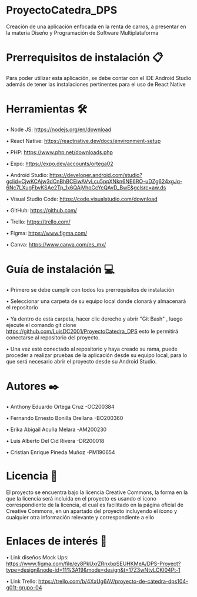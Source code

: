 # ProyectoCatedra_DPS
Creación de una aplicación enfocada en la renta de carros, a presentar en la materia Diseño y Programación de Software Multiplataforma
# Prerrequisitos de instalación 📋
Para poder utilizar esta aplicación, se debe contar con el IDE Android Studio además de tener las instalaciones pertinentes para el uso de React Native
# Herramientas 🛠️
  •	Node JS: https://nodejs.org/en/download
  
  •	React Native: https://reactnative.dev/docs/environment-setup
  
  •	PHP: https://www.php.net/downloads.php
  
  •	Expo: https://expo.dev/accounts/ortega02
  
  •	Android Studio: https://developer.android.com/studio?gclid=CjwKCAjw3dCnBhBCEiwAVvLcu5ppXNkn6NE6RO-uDZg624xgJq-6Nc7LXugFbvKSAe2Tp_1x6QAjVhoCcYcQAvD_BwE&gclsrc=aw.ds
  
  •	Visual Studio Code: https://code.visualstudio.com/download
  
  •	GitHub: https://github.com/
  
  •	Trello: https://trello.com/
  
  •	Figma: https://www.figma.com/
  
  •	Canva: https://www.canva.com/es_mx/
  
# Guía de instalación 💻
  •	Primero se debe cumplir con todos los prerrequisitos de instalación
  
  •	Seleccionar una carpeta de su equipo local donde clonará y almacenará el repositorio
  
  •	Ya dentro de esta carpeta, hacer clic derecho y  abrir "Git Bash" , luego ejecute el comando git clone https://github.com/LuisDC2001/ProyectoCatedra_DPS esto le permitirá conectarse al repositorio del proyecto.
  
  •	Una vez esté conectado al repositorio y haya creado su rama, puede proceder a realizar pruebas de la aplicación desde su equipo local, para lo que será necesario abrir el proyecto desde su Android Studio.
  
# Autores ✒️
  •	Anthony Eduardo Ortega Cruz -OC200384 
  
  •	Fernando Ernesto Bonilla Orellana -BO200360 
  
  •	Erika Abigail Acuña Melara -AM200230 
  
  •	Luis Alberto Del Cid Rivera -DR200018 
  
  •	Cristian Enrique Pineda Muñoz -PM190654 
  
# Licencia 📄
El proyecto se encuentra bajo la licencia Creative Commons, la forma en la que la licencia será incluida en el proyecto es usando el icono correspondiente de la licencia, el cual es facilitado en la página oficial de Creative Commons, en un apartado del proyecto incluyendo el ícono y cualquier otra información relevante y correspondiente a ello

# Enlaces de interés 👀
  •	Link diseños Mock Ups: https://www.figma.com/file/ey8PkUxrZRnxbpSEUHKMeA/DPS-Proyect?type=design&node-id=11%3A19&mode=design&t=17Z3wNtyLCKI04Pt-1
  
  •	Link Trello: https://trello.com/b/4XxUg6AV/proyecto-de-cátedra-dps104-g01t-grupo-04

